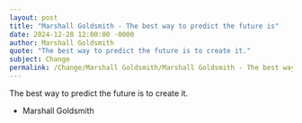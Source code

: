 ```yaml
---
layout: post
title: "Marshall Goldsmith - The best way to predict the future is"
date: 2024-12-28 12:00:00 -0000
author: Marshall Goldsmith
quote: "The best way to predict the future is to create it."
subject: Change
permalink: /Change/Marshall Goldsmith/Marshall Goldsmith - The best way to predict the future is
---
```


The best way to predict the future is to create it.

- Marshall Goldsmith
